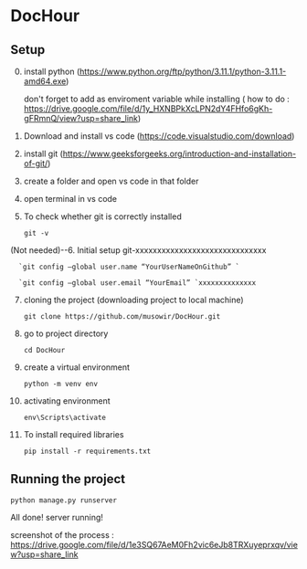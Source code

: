 # DocHour


## Setup
0. install python (https://www.python.org/ftp/python/3.11.1/python-3.11.1-amd64.exe)
    
    don't forget to add as enviroment variable while installing ( how to do : https://drive.google.com/file/d/1y_HXNBPkXcLPN2dY4FHfo6gKh-gFRmnQ/view?usp=share_link)

1. Download and install vs code (https://code.visualstudio.com/download)

2. install git (https://www.geeksforgeeks.org/introduction-and-installation-of-git/)

3. create a folder and open vs code in that folder

4. open terminal in vs code

5. To check whether git is correctly installed

      `git -v`

(Not needed)--6. Initial setup git-xxxxxxxxxxxxxxxxxxxxxxxxxxxxxx

      `git config –global user.name “YourUserNameOnGithub” `

      `git config –global user.email “YourEmail” `xxxxxxxxxxxxxx

7. cloning the project (downloading project to local machine)

      `git clone https://github.com/musowir/DocHour.git` 

8. go to project directory

      `cd DocHour`
      
9. create a virtual environment

    `python -m venv env`
    
10. activating environment

      `env\Scripts\activate`

11. To install required libraries 

     `pip install -r requirements.txt`
     
## Running the project

`python manage.py runserver`

All done! server running!


screenshot of the process : https://drive.google.com/file/d/1e3SQ67AeM0Fh2vic6eJb8TRXuyeprxqv/view?usp=share_link

